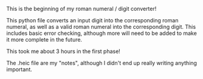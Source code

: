 This is the beginning of my roman numeral / digit converter! 

This python file converts an input digit into the corresponding roman numeral, as well as a valid roman numeral into the corresponding digit.
This includes basic error checking, although more will need to be added to make it more complete in the future.

This took me about 3 hours in the first phase!

The .heic file are my "notes", although I didn't end up really writing anything important.
